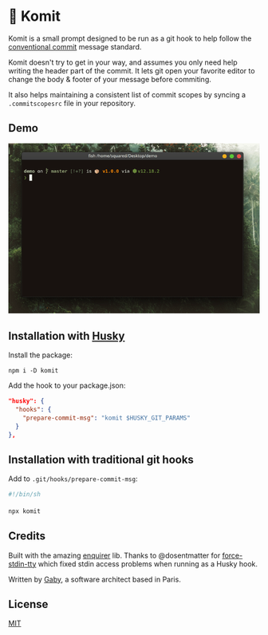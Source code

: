 # 👮 Komit

Komit is a small prompt designed to be run as a git hook to help follow the [conventional commit](https://www.conventionalcommits.org/en/v1.0.0/) message standard.

Komit doesn't try to get in your way, and assumes you only need help writing the header part of the commit. It lets git open your favorite editor to change the body & footer of your message before commiting.

It also helps maintaining a consistent list of commit scopes by syncing a `.commitscopesrc` file in your repository.

## Demo

![Komit demo](https://raw.githubusercontent.com/GitSquared/komit/master/readme_src/demo.gif)

## Installation with [Husky](https://github.com/typicode/husky)

Install the package:
```
npm i -D komit
```

Add the hook to your package.json:
```json
"husky": {
  "hooks": {
    "prepare-commit-msg": "komit $HUSKY_GIT_PARAMS"
  }
},
```

## Installation with traditional git hooks

Add to `.git/hooks/prepare-commit-msg`:
```sh
#!/bin/sh

npx komit
```

## Credits
Built with the amazing [enquirer](https://github.com/enquirer/enquirer) lib. Thanks to @dosentmatter for [force-stdin-tty](https://github.com/dosentmatter/force-stdin-tty) which fixed stdin access problems when running as a Husky hook.

Written by [Gaby](https://gaby.dev), a software architect based in Paris.

## License
[MIT](https://github.com/GitSquared/komit/blob/master/LICENSE)
